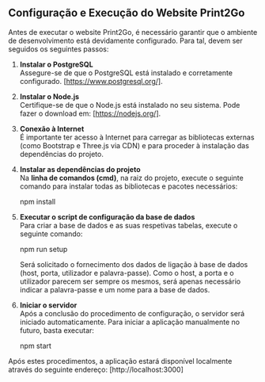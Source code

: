 ## Configuração e Execução do Website Print2Go

Antes de executar o website Print2Go, é necessário garantir que o ambiente de desenvolvimento está devidamente configurado. Para tal, devem ser seguidos os seguintes passos:


1. **Instalar o PostgreSQL**  
   Assegure-se de que o PostgreSQL está instalado e corretamente configurado. [https://www.postgresql.org/].

2. **Instalar o Node.js**  
   Certifique-se de que o Node.js está instalado no seu sistema. Pode fazer o download em: [https://nodejs.org/].

3. **Conexão à Internet**  
   É importante ter acesso à Internet para carregar as bibliotecas externas (como Bootstrap e Three.js via CDN) e para proceder à instalação das dependências do projeto.

4. **Instalar as dependências do projeto**  
   Na **linha de comandos (cmd)**, na raiz do projeto, execute o seguinte comando para instalar todas as bibliotecas e pacotes necessários:

   npm install

5. **Executar o script de configuração da base de dados**  
   Para criar a base de dados e as suas respetivas tabelas, execute o seguinte comando:  

   npm run setup  

   Será solicitado o fornecimento dos dados de ligação à base de dados (host, porta, utilizador e palavra-passe).
   Como o host, a porta e o utilizador parecem ser sempre os mesmos, será apenas necessário indicar a palavra-passe e um nome para a base de dados.

6. **Iniciar o servidor**  
   Após a conclusão do procedimento de configuração, o servidor será iniciado automaticamente. Para iniciar a aplicação manualmente no futuro, basta executar:  

   npm start

Após estes procedimentos, a aplicação estará disponível localmente através do seguinte endereço: [http://localhost:3000]
